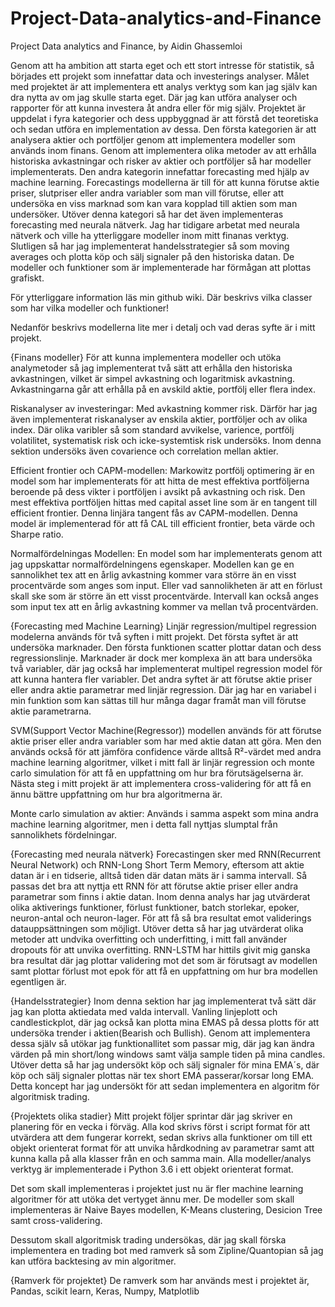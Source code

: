 # Project-Data-analytics-and-Finance
Project Data analytics and Finance, by Aidin Ghassemloi

Genom att ha ambition att starta eget och ett stort intresse för statistik, så börjades ett projekt som innefattar data och investerings analyser. Målet med projektet är att implementera ett analys verktyg som kan jag själv kan dra nytta av om jag skulle starta eget. Där jag kan utföra analyser och rapporter för att kunna investera åt andra eller för mig själv. Projektet är uppdelat i fyra kategorier och dess uppbyggnad är att förstå det teoretiska och sedan utföra en implementation av dessa. Den första kategorien är att analysera aktier och portföljer genom att implementera modeller som används inom finans. Genom att implementera olika metoder av att erhålla historiska avkastningar och risker av aktier och portföljer så har modeller implementerats. Den andra kategorin innefattar forecasting med hjälp av machine learning. Forecastings modellerna är till för att kunna förutse aktie priser, slutpriser eller andra variabler som man vill förutse, eller att undersöka en viss marknad som kan vara kopplad till aktien som man undersöker. Utöver denna kategori så har det även implementeras forecasting med neurala nätverk. Jag har tidigare arbetat med neurala nätverk och ville ha ytterliggare modeller inom mitt finanas verktyg. Slutligen så har jag implementerat handelsstrategier så som moving averages och plotta köp och sälj signaler på den historiska datan. De modeller och funktioner som är implementerade har förmågan att plottas grafiskt.

För ytterliggare information läs min github wiki. Där beskrivs vilka classer som har vilka modeller och funktioner!

Nedanför beskrivs modellerna lite mer i detalj och vad deras syfte är i mitt projekt.

{Finans modeller} För att kunna implementera modeller och utöka analymetoder så jag implementerat två sätt att erhålla den historiska avkastningen, vilket är simpel avkastning och logaritmisk avkastning. Avkastningarna går att erhålla på en avskild aktie, portfölj eller flera index. 

Riskanalyser av investeringar: Med avkastning kommer risk. Därför har jag även implementerat riskanalyser av enskila aktier, portföljer och av olika index. Där olika varibler så som standard avvikelse, varience, portfölj volatilitet, systematisk risk och icke-systemtisk risk undersöks. Inom denna sektion undersöks även covarience och correlation mellan aktier.

Efficient frontier och CAPM-modellen: Markowitz portfölj optimering är en model som har implementerats för att hitta de mest effektiva portföljerna beroende på dess vikter i portföljen i avsikt på avkastning och risk. Den mest effektiva portföljen hittas med capital asset line som är en tangent till efficient frontier. Denna linjära tangent fås av CAPM-modellen. Denna model är implementerad för att få CAL till efficient frontier, beta värde och Sharpe ratio.

Normalfördelningas Modellen: En model som har implementerats genom att jag uppskattar normalfördelningens egenskaper. Modellen kan ge en sannolikhet tex att en årlig avkastning kommer vara större än en visst procentvärde som anges som input. Eller vad sannolikheten är att en förlust skall ske som är större än ett visst procentvärde. Intervall kan också anges som input tex att en årlig avkastning kommer va mellan två procentvärden.

{Forecasting med Machine Learning} Linjär regression/multipel regression modelerna används för två syften i mitt projekt. Det första syftet är att undersöka marknader. Den första funktionen scatter plottar datan och dess regressionslinje. Marknader är dock mer komplexa än att bara undersöka två variabler, där jag också har implementerat multipel regression model för att kunna hantera fler variabler. Det andra syftet är att förutse aktie priser eller andra aktie parametrar med linjär regression. Där jag har en variabel i min funktion som kan sättas till hur många dagar framåt man vill förutse aktie parametrarna.

SVM(Support Vector Machine(Regressor)) modellen används för att förutse aktie priser eller andra variabler som har med aktie datan att göra. Men den används också för att jämföra confidence värde alltså R²-värdet med andra machine learning algoritmer, vilket i mitt fall är linjär regression och monte carlo simulation för att få en uppfattning om hur bra förutsägelserna är. Nästa steg i mitt projekt är att implementera cross-validering för att få en ännu bättre uppfattning om hur bra algoritmerna är.

Monte carlo simulation av aktier: Används i samma aspekt som mina andra machine learning algoritmer, men i detta fall nyttjas slumptal från sannolikhets fördelningar.

{Forecasting med neurala nätverk} Forecastingen sker med RNN(Recurrent Neural Network) och RNN-Long Short Term Memory, eftersom att aktie datan är i en tidserie, alltså tiden där datan mäts är i samma intervall. Så passas det bra att nyttja ett RNN för att förutse aktie priser eller andra parametrar som finns i aktie datan. Inom denna analys har jag utvärderat olika aktiverings funktioner, förlust funktioner, batch storlekar, epoker, neuron-antal och neuron-lager. För att få så bra resultat emot validerings datauppsättningen som möjligt. Utöver detta så har jag utvärderat olika metoder att undvika overfitting och underfitting, i mitt fall använder dropouts för att unvika overfitting. RNN-LSTM har hittils givit mig ganska bra resultat där jag plottar validering mot det som är förutsagt av modellen samt plottar förlust mot epok för att få en uppfattning om hur bra modellen egentligen är.

{Handelsstrategier} Inom denna sektion har jag implementerat två sätt där jag kan plotta aktiedata med valda intervall. Vanling linjeplott och candlestickplot, där jag också kan plotta mina EMAS på dessa plotts för att undersöka trender i aktien(Bearish och Bullish). Genom att implementera dessa själv så utökar jag funktionallitet som passar mig, där jag kan ändra värden på min short/long windows samt välja sample tiden på mina candles. Utöver detta så har jag undersökt köp och sälj signaler för mina EMA´s, där köp och sälj signaler plottas när tex short EMA passerar/korsar long EMA. Detta koncept har jag undersökt för att sedan implementera en algoritm för algoritmisk trading.

{Projektets olika stadier} Mitt projekt följer sprintar där jag skriver en planering för en vecka i förväg. Alla kod skrivs först i script format för att utvärdera att dem fungerar korrekt, sedan skrivs alla funktioner om till ett objekt orienterat format för att unvika hårdkodning av parametrar samt att kunna kalla på alla klasser från en och samma main. Alla modeller/analys verktyg är implementerade i Python 3.6 i ett objekt orienterat format.

Det som skall implementeras i projektet just nu är fler machine learning algoritmer för att utöka det vertyget ännu mer. De modeller som skall implementeras är Naive Bayes modellen, K-Means clustering, Desicion Tree samt cross-validering.

Dessutom skall algoritmisk trading undersökas, där jag skall förska implementera en trading bot med ramverk så som Zipline/Quantopian så jag kan utföra backtesing av min algoritmer.

{Ramverk för projektet} De ramverk som har används mest i projektet är, Pandas, scikit learn, Keras, Numpy, Matplotlib
